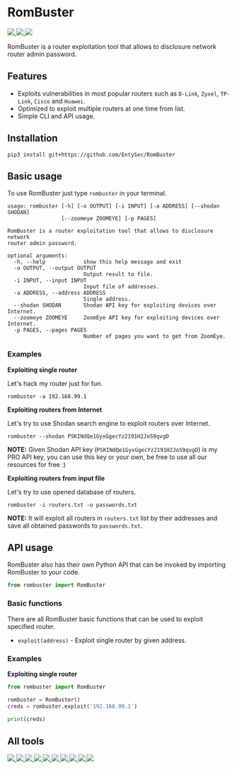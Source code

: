 # RomBuster

<p>
    <a href="https://entysec.netlify.app">
        <img src="https://img.shields.io/badge/developer-EntySec-3572a5.svg">
    </a>
    <a href="https://github.com/EntySec/RomBuster">
        <img src="https://img.shields.io/badge/language-Python-3572a5.svg">
    </a>
    <a href="https://github.com/EntySec/RomBuster/stargazers">
        <img src="https://img.shields.io/github/stars/EntySec/RomBuster?color=yellow">
    </a>
</p>

RomBuster is a router exploitation tool that allows to disclosure network router admin password.

## Features

* Exploits vulnerabilities in most popular routers such as `D-Link`, `Zyxel`, `TP-Link`, `Cisco` and `Huawei`.
* Optimized to exploit multiple routers at one time from list.
* Simple CLI and API usage.

## Installation

```shell
pip3 install git+https://github.com/EntySec/RomBuster
```

## Basic usage

To use RomBuster just type `rombuster` in your terminal.

```
usage: rombuster [-h] [-o OUTPUT] [-i INPUT] [-a ADDRESS] [--shodan SHODAN]
                 [--zoomeye ZOOMEYE] [-p PAGES]

RomBuster is a router exploitation tool that allows to disclosure network
router admin password.

optional arguments:
  -h, --help            show this help message and exit
  -o OUTPUT, --output OUTPUT
                        Output result to file.
  -i INPUT, --input INPUT
                        Input file of addresses.
  -a ADDRESS, --address ADDRESS
                        Single address.
  --shodan SHODAN       Shodan API key for exploiting devices over Internet.
  --zoomeye ZOOMEYE     ZoomEye API key for exploiting devices over Internet.
  -p PAGES, --pages PAGES
                        Number of pages you want to get from ZoomEye.
```

### Examples

**Exploiting single router**

Let's hack my router just for fun.

```shell
rombuster -a 192.168.99.1
```

**Exploiting routers from Internet**

Let's try to use Shodan search engine to exploit routers over Internet.

```shell
rombuster --shodan PSKINdQe1GyxGgecYz2191H2JoS9qvgD
```

**NOTE:** Given Shodan API key (`PSKINdQe1GyxGgecYz2191H2JoS9qvgD`) is my PRO API key, you can use this key or your own, be free to use all our resources for free :)

**Exploiting routers from input file**

Let's try to use opened database of routers.

```shell
rombuster -i routers.txt -o passwords.txt
```

**NOTE:** It will exploit all routers in `routers.txt` list by their addresses and save all obtained passwords to `passwords.txt`.

## API usage

RomBuster also has their own Python API that can be invoked by importing RomBuster to your code.

```python
from rombuster import RomBuster
```

### Basic functions

There are all RomBuster basic functions that can be used to exploit specified router.

* `exploit(address)` - Exploit single router by given address.

### Examples

**Exploiting single router**

```python
from rombuster import RomBuster

rombuster = RomBuster()
creds = rombuster.exploit('192.168.99.1')

print(creds)
```

## All tools

<p>
    <a href="https://github.com/EntySec/Ghost">
        <img src="https://img.shields.io/badge/EntySec-Ghost-3572a5.svg">
    </a>
    <a href="https://github.com/EntySec/HatSploit">
        <img src="https://img.shields.io/badge/EntySec-HatSploit-3572a5.svg">
    </a>
    <a href="https://github.com/EntySec/HatVenom">
        <img src="https://img.shields.io/badge/EntySec-HatVenom-3572a5.svg">
    </a>
    <a href="https://github.com/EntySec/RomBuster">
        <img src="https://img.shields.io/badge/EntySec-RomBuster-3572a5.svg">
    </a>
    <a href="https://github.com/EntySec/CamRaptor">
        <img src="https://img.shields.io/badge/EntySec-CamRaptor-3572a5.svg">
    </a>
    <a href="https://github.com/EntySec/CamOver">
        <img src="https://img.shields.io/badge/EntySec-CamOver-3572a5.svg">
    </a>
    <a href="https://github.com/EntySec/Shreder">
        <img src="https://img.shields.io/badge/EntySec-Shreder-3572a5.svg">
    </a>
    <a href="https://github.com/EntySec/Paranoid">
        <img src="https://img.shields.io/badge/EntySec-Paranoid-3572a5.svg">
    </a>
    <a href="https://github.com/EntySec/membrane">
        <img src="https://img.shields.io/badge/EntySec-membrane-f34c79.svg">
    </a>
    <a href="https://github.com/EntySec/pwny">
        <img src="https://img.shields.io/badge/EntySec-pwny-448eff.svg">
    </a>
</p>
